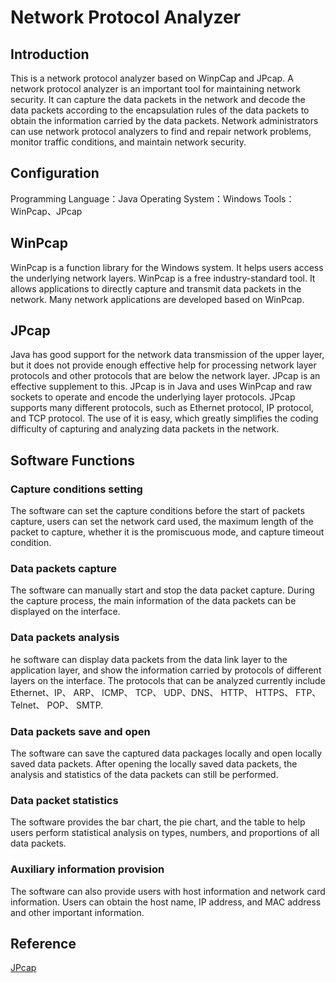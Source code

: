 # Network Protocol Analyzer

## Introduction
This is a network protocol analyzer based on WinpCap and JPcap. A	 network protocol analyzer is an important tool for maintaining network security. It can capture the data packets in the network and decode the data packets according to the encapsulation rules of the data packets to obtain the information carried by the data packets. Network administrators can use network protocol analyzers to find and repair network problems, monitor traffic conditions, and maintain network security. 

## Configuration
Programming Language：Java
Operating System：Windows
Tools：WinPcap、JPcap

## WinPcap
WinPcap is a function library for the Windows system. It helps users access the underlying network layers. WinPcap is a free industry-standard tool. It allows applications to directly capture and transmit data packets in the network. Many network applications are developed based on WinPcap.

## JPcap
Java has good support for the network data transmission of the upper layer, but it does not provide enough effective help for processing network layer protocols and other protocols that are below the network layer. JPcap is an effective supplement to this. JPcap is in Java and uses WinPcap and raw sockets to operate and encode the underlying layer protocols. JPcap supports many different protocols, such as Ethernet protocol, IP protocol, and TCP protocol. The use of it is easy, which greatly simplifies the coding difficulty of capturing and analyzing data packets in the network.

## Software Functions
### Capture conditions setting
The software can set the capture conditions before the start of packets capture, users can set the network card used, the maximum length of the packet to capture, whether it is the promiscuous mode, and capture timeout condition.

### Data packets capture
The software can manually start and stop the data packet capture. During the capture process, the main information of the data packets can be displayed on the interface.

### Data packets analysis
he software can display data packets from the data link layer to the application layer, and show the information carried by protocols of different layers on the interface. The protocols that can be analyzed currently include Ethernet、IP、 ARP、 ICMP、 TCP、 UDP、DNS、 HTTP、 HTTPS、 FTP、 Telnet、 POP、 SMTP.

### Data packets save and open
The software can save the captured data packages locally and open locally saved data packets. After opening the locally saved data packets, the analysis and statistics of the data packets can still be performed.

### Data packet statistics
The software provides the bar chart, the pie chart, and the table to help users perform statistical analysis on types, numbers, and proportions of all data packets.

### Auxiliary information provision
The software can also provide users with host information and network card information. Users can obtain  the host name, IP address, and MAC address and other important information.

## Reference
[JPcap](http://jpcap.sourceforge.net/javadoc/index.html)
